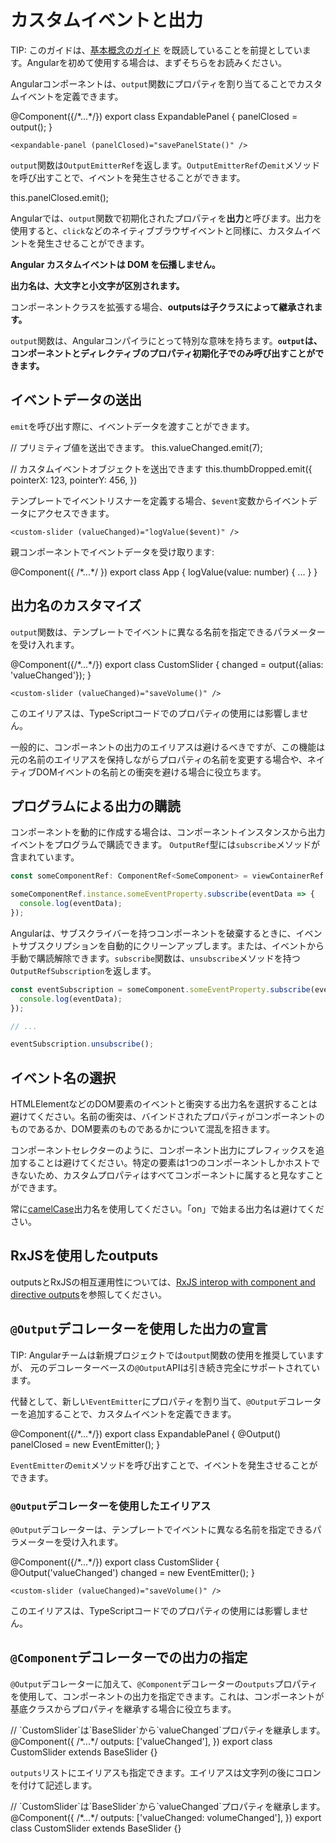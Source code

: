 # カスタムイベントと出力

TIP: このガイドは、[基本概念のガイド](essentials) を既読していることを前提としています。Angularを初めて使用する場合は、まずそちらをお読みください。

Angularコンポーネントは、`output`関数にプロパティを割り当てることでカスタムイベントを定義できます。

<docs-code language="ts" highlight="3">
@Component({/*...*/})
export class ExpandablePanel {
  panelClosed = output<void>();
}
</docs-code>

```angular-html
<expandable-panel (panelClosed)="savePanelState()" />
```

`output`関数は`OutputEmitterRef`を返します。`OutputEmitterRef`の`emit`メソッドを呼び出すことで、イベントを発生させることができます。

<docs-code language="ts" highlight="">
  this.panelClosed.emit();
</docs-code>

Angularでは、`output`関数で初期化されたプロパティを**出力**と呼びます。出力を使用すると、`click`などのネイティブブラウザイベントと同様に、カスタムイベントを発生させることができます。

**Angular カスタムイベントは DOM を伝播しません。**

**出力名は、大文字と小文字が区別されます。**

コンポーネントクラスを拡張する場合、**outputsは子クラスによって継承されます。**

`output`関数は、Angularコンパイラにとって特別な意味を持ちます。**`output`は、コンポーネントとディレクティブのプロパティ初期化子でのみ呼び出すことができます。**

## イベントデータの送出

`emit`を呼び出す際に、イベントデータを渡すことができます。

<docs-code language="ts" highlight="">
// プリミティブ値を送出できます。
this.valueChanged.emit(7);

// カスタムイベントオブジェクトを送出できます
this.thumbDropped.emit({
  pointerX: 123,
  pointerY: 456,
})
</docs-code>

テンプレートでイベントリスナーを定義する場合、`$event`変数からイベントデータにアクセスできます。

```angular-html
<custom-slider (valueChanged)="logValue($event)" />
```

親コンポーネントでイベントデータを受け取ります:

<docs-code language="ts" highlight="">
@Component({
 /*...*/
})
export class App {
  logValue(value: number) {
    ...
  }
}

</docs-code>

## 出力名のカスタマイズ

`output`関数は、テンプレートでイベントに異なる名前を指定できるパラメーターを受け入れます。

<docs-code language="ts" highlight="">
@Component({/*...*/})
export class CustomSlider {
  changed = output({alias: 'valueChanged'});
}
</docs-code>

```angular-html
<custom-slider (valueChanged)="saveVolume()" />
```

このエイリアスは、TypeScriptコードでのプロパティの使用には影響しません。

一般的に、コンポーネントの出力のエイリアスは避けるべきですが、この機能は元の名前のエイリアスを保持しながらプロパティの名前を変更する場合や、ネイティブDOMイベントの名前との衝突を避ける場合に役立ちます。

## プログラムによる出力の購読

コンポーネントを動的に作成する場合は、コンポーネントインスタンスから出力イベントをプログラムで購読できます。
`OutputRef`型には`subscribe`メソッドが含まれています。

```ts
const someComponentRef: ComponentRef<SomeComponent> = viewContainerRef.createComponent(/*...*/);

someComponentRef.instance.someEventProperty.subscribe(eventData => {
  console.log(eventData);
});
```

Angularは、サブスクライバーを持つコンポーネントを破棄するときに、イベントサブスクリプションを自動的にクリーンアップします。または、イベントから手動で購読解除できます。`subscribe`関数は、`unsubscribe`メソッドを持つ`OutputRefSubscription`を返します。

```typescript
const eventSubscription = someComponent.someEventProperty.subscribe(eventData => {
  console.log(eventData);
});

// ...

eventSubscription.unsubscribe();
```

## イベント名の選択

HTMLElementなどのDOM要素のイベントと衝突する出力名を選択することは避けてください。名前の衝突は、バインドされたプロパティがコンポーネントのものであるか、DOM要素のものであるかについて混乱を招きます。

コンポーネントセレクターのように、コンポーネント出力にプレフィックスを追加することは避けてください。特定の要素は1つのコンポーネントしかホストできないため、カスタムプロパティはすべてコンポーネントに属すると見なすことができます。

常に[camelCase](https://en.wikipedia.org/wiki/Camel_case)出力名を使用してください。「on」で始まる出力名は避けてください。

## RxJSを使用したoutputs

outputsとRxJSの相互運用性については、[RxJS interop with component and directive outputs](ecosystem/rxjs-interop/output-interop)を参照してください。

## `@Output`デコレーターを使用した出力の宣言

TIP: Angularチームは新規プロジェクトでは`output`関数の使用を推奨していますが、
元のデコレーターベースの`@Output`APIは引き続き完全にサポートされています。

代替として、新しい`EventEmitter`にプロパティを割り当て、`@Output`デコレーターを追加することで、カスタムイベントを定義できます。

<docs-code language="ts" highlight="">
@Component({/*...*/})
export class ExpandablePanel {
  @Output() panelClosed = new EventEmitter<void>();
}
</docs-code>

`EventEmitter`の`emit`メソッドを呼び出すことで、イベントを発生させることができます。

### `@Output`デコレーターを使用したエイリアス

`@Output`デコレーターは、テンプレートでイベントに異なる名前を指定できるパラメーターを受け入れます。

<docs-code language="ts" highlight="">
@Component({/*...*/})
export class CustomSlider {
  @Output('valueChanged') changed = new EventEmitter<number>();
}
</docs-code>

```angular-html
<custom-slider (valueChanged)="saveVolume()" />
```

このエイリアスは、TypeScriptコードでのプロパティの使用には影響しません。

## `@Component`デコレーターでの出力の指定

`@Output`デコレーターに加えて、`@Component`デコレーターの`outputs`プロパティを使用して、コンポーネントの出力を指定できます。これは、コンポーネントが基底クラスからプロパティを継承する場合に役立ちます。

<docs-code language="ts" highlight="">
// `CustomSlider`は`BaseSlider`から`valueChanged`プロパティを継承します。
@Component({
  /*...*/
  outputs: ['valueChanged'],
})
export class CustomSlider extends BaseSlider {}
</docs-code>

`outputs`リストにエイリアスも指定できます。エイリアスは文字列の後にコロンを付けて記述します。

<docs-code language="ts" highlight="">
// `CustomSlider`は`BaseSlider`から`valueChanged`プロパティを継承します。
@Component({
  /*...*/
  outputs: ['valueChanged: volumeChanged'],
})
export class CustomSlider extends BaseSlider {}
</docs-code>
